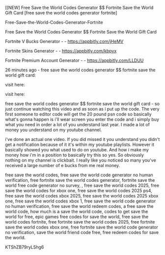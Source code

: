 [[NEW] Free Save the World Codes Generator $$ Fortnite Save the World Gift Card [free save the world codes generator fortnite]

Free-Save-the-World-Codes-Generator-Fortnite

Free Save the World Codes Generator $$ Fortnite Save the World Gift Card

Fortnite V Bucks Generator - - https://appbitly.com/jHeMV

Fortnite Skins Generator - - https://appbitly.com/kbpyx

Fortnite Premium Account Generator - - https://appbitly.com/LLDUU

26 minutes ago - free save the world codes generator $$ fortnite save the world gift card:

visit here:

visit here:

free save the world codes generator $$ fortnite save the world gift card - so just continue watching this video and as soon as i put up the code. The very first someone to editor code will get the 20 pound psn code so basically what's gonna happen is i'll wear screen you enter the code and i simply buy what you need in order a lot of you understand last year. I made a lot of money you understand on my youtube channel.

i've done an actual one video. If you did missed it you understand you didn't get a notification because of it it's within my youtube playlists. However it basically showed you what used to do on youtube. And how i make my money how i'm in a position to basically try this so yes. So obviously nothing on my channel is clickbait. I really like you noticed so many you've received a large number of e bucks from me real money.

free save the world codes, free save the world code generator no human verification, free fortnite save the world codes generator, fortnite save the world free code generator no survey, , free save the world codes 2025, free save the world codes for xbox one, free save the world codes 2025 ps4, free save the world codes xbox 2025, free save the world codes 2025 xbox one, free save the world codes xbox 1, free save the world code generator no human verification, free save the world redeem codes, a free save the world code, how much is a save the world code, codes to get save the world for free, epic games free codes for save the world, free save the world codes fortnite, free fortnite save the world codes 2025, free fortnite save the world codes xbox one, free fortnite save the world code generator no verification, save the world friend code free, free redeem codes for save the world.

KTShZB79ryLShg6

